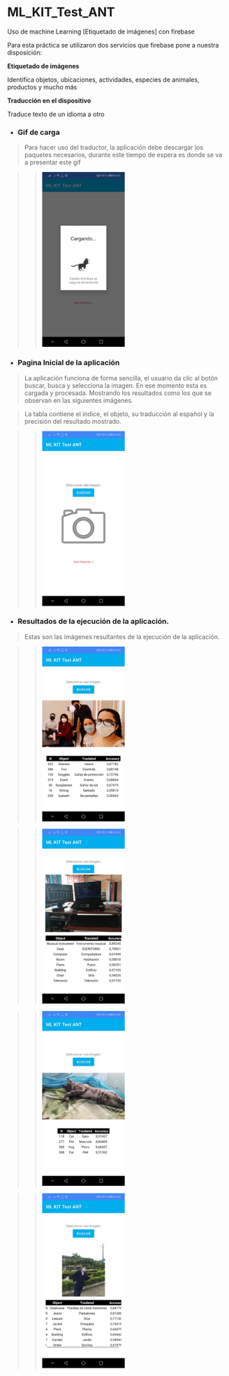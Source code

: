 # ML_KIT_Test_ANT
Uso de machine Learning [Etiquetado de imágenes] con firebase

Para esta práctica se utilizaron dos servicios que firebase pone a nuestra disposición:

**Etiquetado de imágenes**

Identifica objetos, ubicaciones, actividades, especies de animales, productos y mucho más
 
**Traducción en el dispositivo**

Traduce texto de un idioma a otro

* ### Gif de carga

> Para hacer uso del traductor, la aplicación debe descargar los paquetes necesarios, durante este tiempo de espera es donde se va a presentar este gif


>><img src="https://raw.githubusercontent.com/ANTHONYPACHAY/ML_KIT_Test_ANT/master/app/src/main/res/drawable/esperando.png?raw=true" alt="esperando" Height="400"/>

* ### Pagina Inicial de la aplicación

> La aplicación funciona de forma sencilla, el usuario da clic al botón buscar, busca y selecciona la imagen. En ese momento esta es cargada y procesada. Mostrando los resultados como los que se observan en las siguientes imágenes.

> La tabla contiene el indice, el objeto, su traducción al español y la precisión del resultado mostrado.

>><img src="https://raw.githubusercontent.com/ANTHONYPACHAY/ML_KIT_Test_ANT/master/app/src/main/res/drawable/inicio.png?raw=true" alt="inicio" Height="400"/>


* ### Resultados de la ejecución de la aplicación.

> Estas son las imágenes resultantes de la ejecución de la aplicación.

>><img src="https://raw.githubusercontent.com/ANTHONYPACHAY/ML_KIT_Test_ANT/master/app/src/main/res/drawable/amigos.png?raw=true" alt="amigos" Height="400"/>


>><img src="https://raw.githubusercontent.com/ANTHONYPACHAY/ML_KIT_Test_ANT/master/app/src/main/res/drawable/areatrabajo.png?raw=true" alt="areatrabajo" Height="400"/>


>><img src="https://raw.githubusercontent.com/ANTHONYPACHAY/ML_KIT_Test_ANT/master/app/src/main/res/drawable/gataacostada.png?raw=true" alt="gataacostada" Height="400"/>

>><img src="https://raw.githubusercontent.com/ANTHONYPACHAY/ML_KIT_Test_ANT/master/app/src/main/res/drawable/serlfieee.png?raw=true" alt="serlfieee" Height="400"/>
